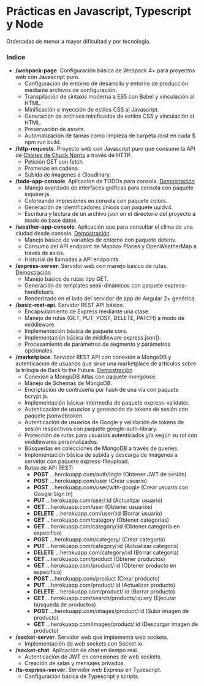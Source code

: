 # Prácticas en Javascript, Typescript y Node

Ordenadas de menor a mayor dificultad y por tecnología.

### Indice
- **/webpack-page**. Configuración básica de Webpack 4+ para proyectos web con Javascript puro.
  - Configuración de entorno de desarrollo y entorno de producción mediante archivos de configuración.
  - Transpilación de sintaxis moderna a ES5 con Babel y vinculación al HTML.
  - Minificación e inyección de estilos CSS al Javascript.
  - Generación de archivos minificados de estilos CSS  y vinculación al HTML.
  - Preservación de assets.
  - Automatización de tareas como limpieza de carpeta /dist en cada $ npm run build.
- **/http-requests**. Proyecto web con Javascript puro que consume la API de [Chistes de Chuck Norris](https://api.chucknorris.io/) a través de HTTP.
  - Petición GET con fetch.
  - Promesas en cadena.
  - Subida de imagenes a Cloudinary.
- **/todo-app-console**. Aplicacion de TODOs para consola. [Demostración](https://drive.google.com/file/d/1zJJC-RhkJfh5b_aFFkBP0XmIESk8F6Fe/view?usp=sharing)
  - Manejo avanzado de interfaces gráficas para consola con paquete inquirer.js.
  - Coloreando impresiones en consola con paquete colors.
  - Generación de identificadores únicos con paquete uuidv4.
  - Escritura y lectura de un archivo json en el directorio del proyecto a modo de base datos.
- **/weather-app-console**. Aplicación que para consultar el clima de una ciudad desde consola. [Demostración](https://drive.google.com/file/d/1dsmeNVoJdaZCTpQS_Gg0JfcklZKlVNx3/view?usp=sharing)
  - Manejo básico de variables de entorno con paquete dotenv.
  - Consumo del API endpoint de Mapbox Places y OpenWeatherMap a través de axios.
  - Historial de llamadas a API endpoints.
- **/express-server**. Servidor web con manejo básico de rutas. [Demostración](https://express-app-josegpulido.herokuapp.com/)
  - Manejo básico de rutas tipo GET.
  - Generación de templates semi-dinámicos con paquete express-handlebars.
  - Renderizado en el lado del servidor de app de Angular 2+ genérica.
- **/basic-rest-api**. Servidor REST API básico.
  - Encapsulamiento de Express mediante una clase.
  - Manejo de rutas (GET, PUT, POST, DELETE, PATCH) a modo de middleware.
  - Implementación básica de paquete cors.
  - Implementación básica de middleware express.json().
  - Procesamiento de parámetros de segmento y parámetros opcionales.
- **/marketplace**. Servidor REST API con conexión a MongoDB y autenticación de usuarios que sirve una marketplace de artículos sobre la trilogía de Back to the Future. [Demostración](https://node-marketplace-josegpulido.herokuapp.com/)
  - Conexión a MongoDB Atlas con paquete mongoose.
  - Manejo de Schemas de MongoDB.
  - Encriptación de contraseña por hash de una vía con paquete bcrypt.js.
  - Implementación básica-intermedia de paquete express-validator.
  - Autenticación de usuarios y generación de tokens de sesión con paquete jsonwebtoken.
  - Autenticación de usuarios de Google y validación de tokens de sesión respectivos con paquete google-auth-library.
  - Protección de rutas para usuarios autenticados y/o según su rol con middlewares personalizados.
  - Búsquedas en colecciones de MongoDB a través de queries.
  - Implementación básica de subida y descarga de imagenes a servidor con paquete express-fileupload.
  - Rutas de API REST:
    - **POST** ...herokuapp.com/auth/login (Obtener JWT de sesión)
    - **POST** ...herokuapp.com/user (Crear usuario)
    - **POST** ...herokuapp.com/user/with-google (Crear usuario con Google Sign In)
    - **PUT** ...herokuapp.com/user/:id (Actualizar usuario)
    - **GET** ...herokuapp.com/user (Obtener usuarios)
    - **DELETE** ...herokuapp.com/user/:id (Borrar usuario)
    - **GET** ...herokuapp.com/category (Obtener categorías)
    - **GET** ...herokuapp.com/category/:id (Obtener categoría en específico)
    - **POST** ...herokuapp.com/category/ (Crear categoría)
    - **PUT** ...herokuapp.com/category/:id (Actualizar categoría)
    - **DELETE** ...herokuapp.com/category/:id (Borrar categoría)
    - **GET** ...herokuapp.com/product (Obtener productos)
    - **GET** ...herokuapp.com/product/:id (Obtener producto en específico)
    - **POST** ...herokuapp.com/product (Crear producto)
    - **PUT** ...herokuapp.com/product/:id (Actualizar producto)
    - **DELETE** ...herokuapp.com/product/:id (Borrar producto)
    - **GET** ...herokuapp.com/search/products/:query (Ejecutar búsqueda de productos)
    - **POST** ...herokuapp.com/images/product/:id (Subir imagen de producto)
    - **GET** ...herokuapp.com/images/product/:id (Descargar imagen de producto)
- **/socket-server**. Servidor web que implementa web sockets.
  - Implementación de web sockets con Socket.io.
- **/socket-chat**. Aplicación de chat en tiempo real.
  - Autenticación de JWT en conexiones de web sockets.
  - Creación de salas y mensajes privados.
- **/ts-express-server**. Servidor web Express en Typescript.
  - Configuración básica de Typescript y scripts.